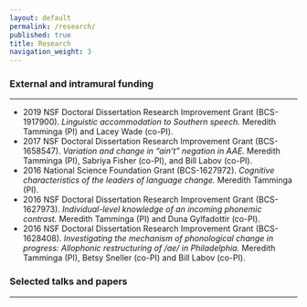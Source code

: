 ```yaml
---
layout: default
permalink: /research/
published: true
title: Research
navigation_weight: 3
---
```


### External and intramural funding

***

- 2019 NSF Doctoral Dissertation Research Improvement Grant (BCS-1917900). *Linguistic accommodation to Southern speech.* Meredith Tamminga (PI) and Lacey Wade (co-PI).
- 2017 NSF Doctoral Dissertation Research Improvement Grant (BCS-1658547). *Variation and change in “ain’t” negation in AAE.* Meredith Tamminga (PI), Sabriya Fisher (co-PI), and Bill Labov (co-PI).
- 2016 National Science Foundation Grant (BCS-1627972). *Cognitive characteristics of the leaders of language change.* Meredith Tamminga (PI). 
- 2016 NSF Doctoral Dissertation Research Improvement Grant (BCS-1627973). *Individual-level knowledge of an incoming phonemic contrast.* Meredith Tamminga (PI) and Duna Gylfadottir (co-PI).
- 2016 NSF Doctoral Dissertation Research Improvement Grant (BCS-1628408). *Investigating the mechanism of phonological change in progress: Allophonic restructuring of /ae/ in Philadelphia.* Meredith Tamminga (PI), Betsy Sneller (co-PI) and Bill Labov (co-PI).


### Selected talks and papers

***


